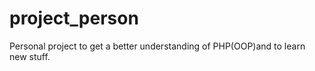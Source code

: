 project_person
==============
Personal project to get a better understanding of PHP(OOP)and to learn new stuff.
